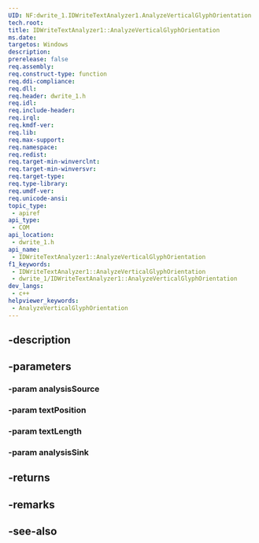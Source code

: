 ```yaml
---
UID: NF:dwrite_1.IDWriteTextAnalyzer1.AnalyzeVerticalGlyphOrientation
tech.root: 
title: IDWriteTextAnalyzer1::AnalyzeVerticalGlyphOrientation
ms.date: 
targetos: Windows
description: 
prerelease: false
req.assembly: 
req.construct-type: function
req.ddi-compliance: 
req.dll: 
req.header: dwrite_1.h
req.idl: 
req.include-header: 
req.irql: 
req.kmdf-ver: 
req.lib: 
req.max-support: 
req.namespace: 
req.redist: 
req.target-min-winverclnt: 
req.target-min-winversvr: 
req.target-type: 
req.type-library: 
req.umdf-ver: 
req.unicode-ansi: 
topic_type:
 - apiref
api_type:
 - COM
api_location:
 - dwrite_1.h
api_name:
 - IDWriteTextAnalyzer1::AnalyzeVerticalGlyphOrientation
f1_keywords:
 - IDWriteTextAnalyzer1::AnalyzeVerticalGlyphOrientation
 - dwrite_1/IDWriteTextAnalyzer1::AnalyzeVerticalGlyphOrientation
dev_langs:
 - c++
helpviewer_keywords:
 - AnalyzeVerticalGlyphOrientation
---
```


## -description

## -parameters

### -param analysisSource

### -param textPosition

### -param textLength

### -param analysisSink

## -returns

## -remarks

## -see-also

